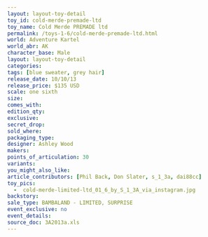 ```yaml
---
layout: layout-toy-detail 
toy_id: cold-merde-premade-ltd
toy_name: Cold Merde PREMADE ltd
permalink: /toys-1-6/cold-merde-premade-ltd.html
world: Adventure Kartel
world_abr: AK
character_base: Male
layout: layout-toy-detail
categories: 
tags: [blue sweater, grey hair]
release_date: 10/10/13
release_price: $135 USD
scale: one sixth
size: 
comes_with: 
edition_qty: 
exclusive: 
secret_drop: 
sold_where: 
packaging_type: 
designer: Ashley Wood
makers: 
points_of_articulation: 30
variants: 
you_might_also_like: 
article_contributors: [Phil Back, Don Slater, s_1_3a, dai88cc]
toy_pics: 
  -  cold-merde-limited-ltd_01_6_by_S_1_3A_via_instagram.jpg
backstory: 
sale_type: BAMBALAND - LIMITED, SURPRISE
event_exclusive: no
event_details: 
source_doc: 3A2013a.xls
---
```

